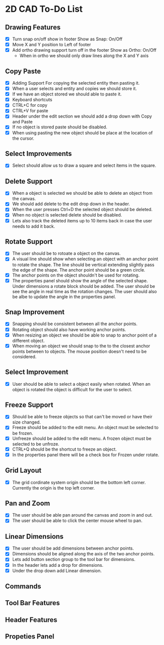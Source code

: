 # 2D CAD To-Do List

## Drawing Features

- [X] Turn snap on/off show in footer Show as Snap: On/Off
- [X] Move X and Y position to Left of footer
- [X] Add ortho drawing support turn off in the footer Show as Ortho: On/Off
  - When in ortho we should only draw lines along the X and Y axis

## Copy Paste

- [X] Adding Support For copying the selected entity then pasting it.
- [X] When a user selects and entity and copies we should store it.
- [X] If we have an object stored we should able to paste it.
- [X] Keyboard shortcuts
- [X] CTRL+C for copy
- [X] CTRL+V for paste
- [X] Header under the edit section we should add a drop down with Copy and Paste
- [X] If no object is stored paste should be disabled.
- [x] When using pasting the new object should be place at the location of the cursor.

## Select Improvements

- [X] Select should allow us to draw a square and select items in the square.

## Delete Support

- [X] When a object is selected we should be able to delete an object from the canvas.
- [X] We should add delete to the edit drop down in the header.
- [X] When the user presses Ctrl+D the selected object should be deleted.
- [X] When no object is selected delete should be disabled.
- [X] Lets also track the deleted items up to 10 items back in case the user needs to add it back.

## Rotate Support

- [X] The user should be to rotoate a object on the canvas.
- [X] A visual line should show when selecting an object with an anchor point to rotate the shape. The line should be vertical extending slightly pass the edge of the shape. The anchor point should be a green circle.
- [X] The anchor points on the object shouldn't be used for rotating.
- [X] The properties panel should show the angle of the selected shape. Under dimensions a rotate block should be added. The user should be see the angle in real time as the rotation changes. The user should also be albe to update the angle in the properties panel.

## Snap Improvement

- [X] Snapping should be consistent between all the anchor points.
- [X] Rotating object should also have working anchor points.
- [X] When resizing an object we should be able to snap to anchor point of a different object.
- [X] When moving an object we should snap to the to the closest anchor points between to objects. The mouse position doesn't need to be considered.

## Select Improvement

- [X] User should be able to select a object easily when rotated. When an object is rotated the object is difficult for the user to select.

## Freeze Support

- [X] Should be able to freeze objects so that can't be moved or have their size changed.
- [X] Freeze should be added to the edit menu. An object must be selected to be frozen.
- [X] Unfreeze should be added to the edit menu. A frozen object must be selected to be unfroze.
- [X] CTRL+Q should be the shortcut to freeze an object.
- [X] In the properties panel there will be a check box for Frozen under rotate.

## Grid Layout

- [x] The grid cordinate system origin should be the bottom left corner. Currently the origin is the top left corner.  

## Pan and Zoom

- [X] The user should be able pan around the canvas and zoom in and out.
- [X] The user should be able to click the center mouse wheel to pan.

## Linear Dimensions

- [X] The user should be add dimensions between anchor points.
- [X] Dimensions should be aligned along the axis of the two anchor points.
- [X] Lets add button section group to the tool bar for dimensions.
- [X] In the header lets add a drop for dimensions.
- [X] Under the drop down add Linear dimension.

## Commands

## Tool Bar Features

## Header Features

## Propeties Panel
